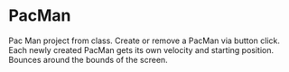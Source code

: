# PacMan

Pac Man project from class. Create or remove a PacMan via button click. Each newly created PacMan gets its own velocity and starting position. Bounces around the bounds of the screen.
